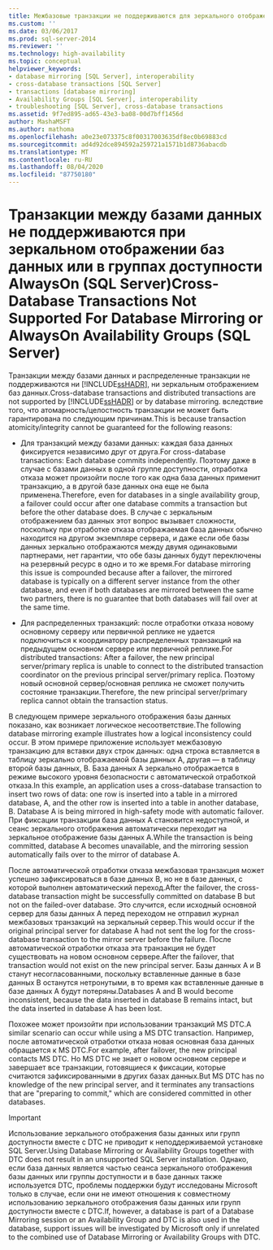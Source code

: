 ```yaml
---
title: Межбазовые транзакции не поддерживаются для зеркального отображения базы данных или группы доступности AlwaysOn (SQL Server) | Документация Майкрософт
ms.custom: ''
ms.date: 03/06/2017
ms.prod: sql-server-2014
ms.reviewer: ''
ms.technology: high-availability
ms.topic: conceptual
helpviewer_keywords:
- database mirroring [SQL Server], interoperability
- cross-database transactions [SQL Server]
- transactions [database mirroring]
- Availability Groups [SQL Server], interoperability
- troubleshooting [SQL Server], cross-database transactions
ms.assetid: 9f7ed895-ad65-43e3-ba08-00d7bff1456d
author: MashaMSFT
ms.author: mathoma
ms.openlocfilehash: a0e23e073375c8f00317003635df8ec0b69883cd
ms.sourcegitcommit: ad4d92dce894592a259721a1571b1d8736abacdb
ms.translationtype: MT
ms.contentlocale: ru-RU
ms.lasthandoff: 08/04/2020
ms.locfileid: "87750180"
---
```

# <a name="cross-database-transactions-not-supported-for-database-mirroring-or-alwayson-availability-groups-sql-server"></a><span data-ttu-id="6312c-102">Транзакции между базами данных не поддерживаются при зеркальном отображении баз данных или в группах доступности AlwaysOn (SQL Server)</span><span class="sxs-lookup"><span data-stu-id="6312c-102">Cross-Database Transactions Not Supported For Database Mirroring or AlwaysOn Availability Groups (SQL Server)</span></span>
  <span data-ttu-id="6312c-103">Транзакции между базами данных и распределенные транзакции не поддерживаются ни [!INCLUDE[ssHADR](../../../includes/sshadr-md.md)], ни зеркальным отображением баз данных.</span><span class="sxs-lookup"><span data-stu-id="6312c-103">Cross-database transactions and distributed transactions are not supported by [!INCLUDE[ssHADR](../../../includes/sshadr-md.md)] or by database mirroring.</span></span> <span data-ttu-id="6312c-104">вследствие того, что атомарность/целостность транзакции не может быть гарантирована по следующим причинам.</span><span class="sxs-lookup"><span data-stu-id="6312c-104">This is because transaction atomicity/integrity cannot be guaranteed for the following reasons:</span></span>  
  
-   <span data-ttu-id="6312c-105">Для транзакций между базами данных: каждая база данных фиксируется независимо друг от друга.</span><span class="sxs-lookup"><span data-stu-id="6312c-105">For cross-database transactions: Each database commits independently.</span></span> <span data-ttu-id="6312c-106">Поэтому даже в случае с базами данных в одной группе доступности, отработка отказа может произойти после того как одна база данных применит транзакцию, а в другой базе данных она еще не была применена.</span><span class="sxs-lookup"><span data-stu-id="6312c-106">Therefore, even for databases in a single availability group, a failover could occur after one database commits a transaction but before the other database does.</span></span> <span data-ttu-id="6312c-107">В случае с зеркальным отображением баз данных этот вопрос вызывает сложности, поскольку при отработке отказа отображаемая база данных обычно находится на другом экземпляре сервера, и даже если обе базы данных зеркально отображаются между двумя одинаковыми партнерами, нет гарантии, что обе базы данных будут переключены на резервный ресурс в одно и то же время.</span><span class="sxs-lookup"><span data-stu-id="6312c-107">For database mirroring this issue is compounded because after a failover, the mirrored database is typically on a different server instance from the other database, and  even if both databases are mirrored between the same two partners, there is no guarantee that both databases will fail over at the same time.</span></span>  
  
-   <span data-ttu-id="6312c-108">Для распределенных транзакций: после отработки отказа новому основному серверу или первичной реплике не удается подключиться к координатору распределенных транзакций на предыдущем основном сервере или первичной реплике.</span><span class="sxs-lookup"><span data-stu-id="6312c-108">For distributed transactions: After a failover, the new principal server/primary replica is unable to connect to the distributed transaction coordinator on the previous principal server/primary replica.</span></span> <span data-ttu-id="6312c-109">Поэтому новый основной сервер/основная реплика не сможет получить состояние транзакции.</span><span class="sxs-lookup"><span data-stu-id="6312c-109">Therefore, the new principal server/primary replica cannot obtain the transaction status.</span></span>  
  
 <span data-ttu-id="6312c-110">В следующем примере зеркального отображения базы данных показано, как возникает логическое несоответствие.</span><span class="sxs-lookup"><span data-stu-id="6312c-110">The following database mirroring example illustrates how a logical inconsistency could occur.</span></span> <span data-ttu-id="6312c-111">В этом примере приложение использует межбазовую транзакцию для вставки двух строк данных: одна строка вставляется в таблицу зеркально отображаемой базы данных A, другая — в таблицу второй базы данных, B. База данных A зеркально отображается в режиме высокого уровня безопасности с автоматической отработкой отказа.</span><span class="sxs-lookup"><span data-stu-id="6312c-111">In this example, an application uses a cross-database transaction to insert two rows of data: one row is inserted into a table in a mirrored database, A, and the other row is inserted into a table in another database, B. Database A is being mirrored in high-safety mode with automatic failover.</span></span> <span data-ttu-id="6312c-112">При фиксации транзакции база данных A становится недоступной, и сеанс зеркального отображения автоматически переходит на зеркальное отображение базы данных A.</span><span class="sxs-lookup"><span data-stu-id="6312c-112">While the transaction is being committed, database A becomes unavailable, and the mirroring session automatically fails over to the mirror of database A.</span></span>  
  
 <span data-ttu-id="6312c-113">После автоматической отработки отказа межбазовая транзакция может успешно зафиксироваться в базе данных B, но не в базе данных, с которой выполнен автоматический переход.</span><span class="sxs-lookup"><span data-stu-id="6312c-113">After the failover, the cross-database transaction might be successfully committed on database B but not on the failed-over database.</span></span> <span data-ttu-id="6312c-114">Это случится, если исходный основной сервер для базы данных А перед переходом не отправил журнал межбазовых транзакций на зеркальный сервер.</span><span class="sxs-lookup"><span data-stu-id="6312c-114">This would occur if the original principal server for database A had not sent the log for the cross-database transaction to the mirror server before the failure.</span></span> <span data-ttu-id="6312c-115">После автоматической отработки отказа эта транзакция не будет существовать на новом основном сервере.</span><span class="sxs-lookup"><span data-stu-id="6312c-115">After the failover, that transaction would not exist on the new principal server.</span></span> <span data-ttu-id="6312c-116">Базы данных A и B станут несогласованными, поскольку вставленные данные в базе данных B останутся нетронутыми, в то время как вставленные данные в базе данных A будут потеряны.</span><span class="sxs-lookup"><span data-stu-id="6312c-116">Databases A and B would become inconsistent, because the data inserted in database B remains intact, but the data inserted in database A has been lost.</span></span>  
  
 <span data-ttu-id="6312c-117">Похожее может произойти при использовании транзакций MS DTC.</span><span class="sxs-lookup"><span data-stu-id="6312c-117">A similar scenario can occur while using a MS DTC transaction.</span></span> <span data-ttu-id="6312c-118">Например, после автоматической отработки отказа новая основная база данных обращается к MS DTC.</span><span class="sxs-lookup"><span data-stu-id="6312c-118">For example, after failover, the new principal contacts MS DTC.</span></span> <span data-ttu-id="6312c-119">Но MS DTC не знает о новом основном сервере и завершает все транзакции, готовящиеся к фиксации, которые считаются зафиксированными в других базах данных.</span><span class="sxs-lookup"><span data-stu-id="6312c-119">But MS DTC has no knowledge of the new principal server, and it terminates any transactions that are "preparing to commit," which are considered committed in other databases.</span></span>  
  
> [!IMPORTANT]  
>  <span data-ttu-id="6312c-120">Использование зеркального отображения базы данных или групп доступности вместе с DTC не приводит к неподдерживаемой установке SQL Server.</span><span class="sxs-lookup"><span data-stu-id="6312c-120">Using Database Mirroring or Availability Groups together with DTC does not result in an unsupported SQL Server installation.</span></span> <span data-ttu-id="6312c-121">Однако, если база данных является частью сеанса зеркального отображения базы данных или группы доступности и в базе данных также используется DTC, проблемы поддержки будут исследованы Microsoft только в случае, если они не имеют отношения к совместному использованию зеркального отображения базы данных или групп доступности вместе с DTC.</span><span class="sxs-lookup"><span data-stu-id="6312c-121">If, however, a database is part of a Database Mirroring session or an Availability Group and DTC is also used in the database, support issues will be investigated by Microsoft only if unrelated to the combined use of Database Mirroring or Availability Groups with DTC.</span></span>  
  
  
